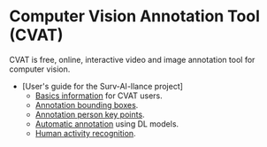 # Computer Vision Annotation Tool (CVAT)
CVAT is free, online, interactive video and image annotation tool for computer vision.

- [User's guide for the Surv-AI-llance project]
    - [Basics information](/manual/basics.md) for CVAT users.
    - [Annotation bounding boxes](/manual/annotate_bbox.md).
    - [Annotation person key points](/manual/annotate_person_key_points.md).
    - [Automatic annotation](/manual/automatic_annotations.md) using DL models.
    - [Human activity recognition](/manual/human_activity_recognition.md).
